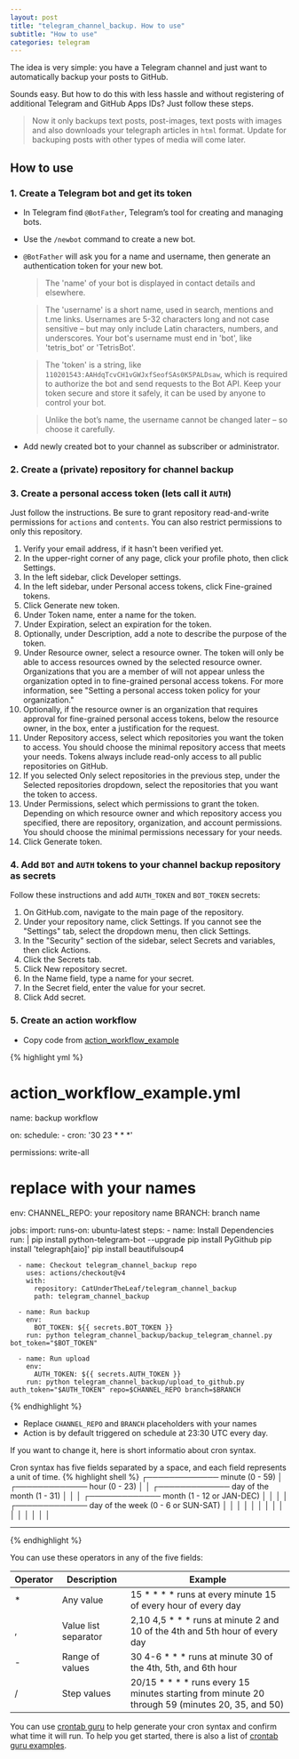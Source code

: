 ```yaml
---
layout: post
title: "telegram_channel_backup. How to use"
subtitle: "How to use"
categories: telegram
---
```


The idea is very simple: you have a Telegram channel and just want to automatically backup your posts to GitHub.

Sounds easy. But how to do this with less hassle and without registering of additional Telegram and GitHub Apps IDs? Just follow these steps.

> Now it only backups text posts, post-images, text posts with images and also downloads your telegraph articles in `html` format. Update for backuping posts with other types of media will come later.

## How to use

### 1. Create a Telegram bot and get its token

- In Telegram find `@BotFather`, Telegram’s tool for creating and managing bots.
- Use the `/newbot` command to create a new bot.
- `@BotFather` will ask you for a name and username, then generate an authentication token for your new bot.

   > The 'name' of your bot is displayed in contact details and elsewhere.

   > The 'username' is a short name, used in search, mentions and t.me links. Usernames are 5-32 characters long and not case sensitive – but may only include Latin characters, numbers, and underscores. Your bot's username must end in 'bot', like 'tetris_bot' or 'TetrisBot'.

   > The 'token' is a string, like `110201543:AAHdqTcvCH1vGWJxfSeofSAs0K5PALDsaw`, which is required to authorize the bot and send requests to the Bot API. Keep your token secure and store it safely, it can be used by anyone to control your bot.

   > Unlike the bot’s name, the username cannot be changed later – so choose it carefully.

- Add newly created bot to your channel as subscriber or administrator.

### 2. Create a (private) repository for channel backup

### 3. Create a personal access token (lets call it `AUTH`)

Just follow the instructions. Be sure to grant repository read-and-write permissions for `actions` and `contents`. You can also restrict permissions to only this repository.

1. Verify your email address, if it hasn't been verified yet.
2. In the upper-right corner of any page, click your profile photo, then click Settings.
3. In the left sidebar, click  Developer settings.
4. In the left sidebar, under  Personal access tokens, click Fine-grained tokens.
5. Click Generate new token.
6. Under Token name, enter a name for the token.
7. Under Expiration, select an expiration for the token.
8. Optionally, under Description, add a note to describe the purpose of the token.
9. Under Resource owner, select a resource owner. The token will only be able to access resources owned by the selected resource owner. Organizations that you are a member of will not appear unless the organization opted in to fine-grained personal access tokens. For more information, see "Setting a personal access token policy for your organization."
10. Optionally, if the resource owner is an organization that requires approval for fine-grained personal access tokens, below the resource owner, in the box, enter a justification for the request.
11. Under Repository access, select which repositories you want the token to access. You should choose the minimal repository access that meets your needs. Tokens always include read-only access to all public repositories on GitHub.
12. If you selected Only select repositories in the previous step, under the Selected repositories dropdown, select the repositories that you want the token to access.
13. Under Permissions, select which permissions to grant the token. Depending on which resource owner and which repository access you specified, there are repository, organization, and account permissions. You should choose the minimal permissions necessary for your needs.
14. Click Generate token.

### 4. Add `BOT` and `AUTH` tokens to your channel backup repository as secrets

Follow these instructions and add `AUTH_TOKEN` and `BOT_TOKEN` secrets:

1. On GitHub.com, navigate to the main page of the repository.
2. Under your repository name, click  Settings. If you cannot see the "Settings" tab, select the  dropdown menu, then click Settings.
3. In the "Security" section of the sidebar, select  Secrets and variables, then click Actions.
4. Click the Secrets tab.
5. Click New repository secret.
6. In the Name field, type a name for your secret.
7. In the Secret field, enter the value for your secret.
8. Click Add secret.

### 5. Create an action workflow

- Copy code from [action_workflow_example](action_workflow_example.yml)

{% highlight yml %}
# action_workflow_example.yml
name: backup workflow

on:
  schedule:
    - cron: '30 23 * * *'
  
permissions: write-all

# replace with your names
env:
  CHANNEL_REPO: your repository name
  BRANCH: branch name

jobs:
  import:
    runs-on: ubuntu-latest
    steps:
      - name: Install Dependencies
        run: |
          pip install python-telegram-bot --upgrade
          pip install PyGithub
          pip install 'telegraph[aio]'
          pip install beautifulsoup4
          
      - name: Checkout telegram_channel_backup repo
        uses: actions/checkout@v4
        with:
          repository: CatUnderTheLeaf/telegram_channel_backup
          path: telegram_channel_backup

      - name: Run backup
        env:
          BOT_TOKEN: ${{ secrets.BOT_TOKEN }}
        run: python telegram_channel_backup/backup_telegram_channel.py bot_token="$BOT_TOKEN"

      - name: Run upload
        env:
          AUTH_TOKEN: ${{ secrets.AUTH_TOKEN }}
        run: python telegram_channel_backup/upload_to_github.py auth_token="$AUTH_TOKEN" repo=$CHANNEL_REPO branch=$BRANCH
{% endhighlight %}
- Replace `CHANNEL_REPO` and `BRANCH` placeholders with your names
- Action is by default triggered on schedule at 23:30 UTC every day.

If you want to change it, here is short informatio about cron syntax.

Cron syntax has five fields separated by a space, and each field represents a unit of time.
{% highlight shell %}
┌───────────── minute (0 - 59)
│ ┌───────────── hour (0 - 23)
│ │ ┌───────────── day of the month (1 - 31)
│ │ │ ┌───────────── month (1 - 12 or JAN-DEC)
│ │ │ │ ┌───────────── day of the week (0 - 6 or SUN-SAT)
│ │ │ │ │
│ │ │ │ │
│ │ │ │ │
* * * * *
{% endhighlight %}

You can use these operators in any of the five fields:

| Operator | Description | Example |
| ---| --- | --- |
| *	| Any value	| 15 * * * * runs at every minute 15 of every hour of every day |
| ,	| Value list separator	| 2,10 4,5 * * * runs at minute 2 and 10 of the 4th and 5th hour of every day |
| -	| Range of values | 30 4-6 * * * runs at minute 30 of the 4th, 5th, and 6th hour |
| /	| Step values | 20/15 * * * * runs every 15 minutes starting from minute 20 through 59 (minutes 20, 35, and 50) |

You can use [crontab guru](https://crontab.guru/) to help generate your cron syntax and confirm what time it will run. To help you get started, there is also a list of [crontab guru examples](https://crontab.guru/examples.html).
